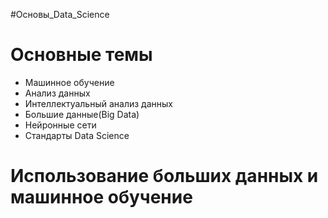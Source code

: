 #Основы_Data_Science 
# Основные темы
- Машинное обучение
- Анализ данных
- Интеллектуальный анализ данных
- Большие данные(Big Data)
- Нейронные сети
- Стандарты Data Science
# Использование больших данных и машинное обучение
